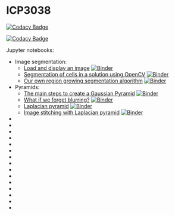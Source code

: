 # ICP3038

[![Codacy Badge](https://api.codacy.com/project/badge/Grade/1be4a179368f4d6cb156f96ac95dbf1f)](https://www.codacy.com/app/effepivi/ICP3038?utm_source=github.com&amp;utm_medium=referral&amp;utm_content=effepivi/ICP3038&amp;utm_campaign=Badge_Grade)

[![Codacy Badge](https://api.codacy.com/project/badge/Grade/ac9652fc8d274bf59b60101b70a84312)](https://app.codacy.com/app/effepivi/ICP3038?utm_source=github.com&utm_medium=referral&utm_content=effepivi/ICP3038&utm_campaign=Badge_Grade_Dashboard)


Jupyter notebooks:

-  Image segmentation:
    -  [Load and display an image](Lectures/8-Segmentation/notebooks/1-opencv-cxx-load-display.ipynb) [![Binder](https://mybinder.org/badge_logo.svg)](https://mybinder.org/v2/gh/effepivi/ICP3038/HEAD?filepath=https%3A%2F%2Fgithub.com%2Feffepivi%2FICP3038%2Fblob%2Fmaster%2FLectures%2F8-Segmentation%2Fnotebooks%2F1-opencv-cxx-load-display.ipynb)
    -  [Segmentation of cells in a solution using OpenCV](Lectures/8-Segmentation/notebooks/2-segmentation-of-cells-using-opencv.ipynb) [![Binder](https://mybinder.org/badge_logo.svg)](https://mybinder.org/v2/gh/effepivi/ICP3038/HEAD?filepath=https://github.com/effepivi/ICP3038/Lectures/8-Segmentation/notebooks/2-segmentation-of-cells-using-opencv.ipynb)
    -  [Our own region growing segmentation algorithm](Lectures/8-Segmentation/notebooks/3-region-growing-opencv.ipynb) [![Binder](https://mybinder.org/badge_logo.svg)](https://mybinder.org/v2/gh/effepivi/ICP3038/HEAD?filepath=https://github.com/effepivi/ICP3038/)
- Pyramids:
    -  [The main steps to create a Gaussian Pyramid](Lectures/9-Pyramids/notebooks/1-create-gaussian-pyranid-using-opencv.ipynb) [![Binder](https://mybinder.org/badge_logo.svg)](https://mybinder.org/v2/gh/effepivi/ICP3038/HEAD?filepath=https://github.com/effepivi/ICP3038/Lectures/9-Pyramids/notebooks/1-create-gaussian-pyranid-using-opencv.ipynb)
    -  [What if we forget blurring?](Lectures/9-Pyramids/notebooks/2-create-gaussian-pyranid-without-blur.ipynb) [![Binder](https://mybinder.org/badge_logo.svg)](https://mybinder.org/v2/gh/effepivi/ICP3038/HEAD?filepath=https://github.com/effepivi/ICP3038/Lectures/9-Pyramids/notebooks/2-create-gaussian-pyranid-without-blur.ipynb)
    -  [Laplacian pyramid](Lectures/9-Pyramids/notebooks/3-create-laplacian-pyranid-using-opencv.ipynb) [![Binder](https://mybinder.org/badge_logo.svg)](https://mybinder.org/v2/gh/effepivi/ICP3038/HEAD?filepath=https://github.com/effepivi/ICP3038/Lectures/9-Pyramids/notebooks/3-create-laplacian-pyranid-using-opencv.ipynb)
    -  [Image stitching with Laplacian pyramid](Lectures/9-Pyramids/notebooks/4-Image-stitching-with-pyramids-using-opencv.ipynb) [![Binder](https://mybinder.org/badge_logo.svg)](https://mybinder.org/v2/gh/effepivi/ICP3038/HEAD?filepath=https://github.com/effepivi/ICP3038/Lectures/9-Pyramids/notebooks/4-Image-stitching-with-pyramids-using-opencv.ipynb)
-  [](Lectures/10-edge-and-line-detections/notebooks/1-Edge-detection-using-gradient-magnitude.ipynb)
-  [](Lectures/10-edge-and-line-detections/notebooks/2-Edge-detection-using-canny.ipynb)
-  [](Lectures/10-edge-and-line-detections/notebooks/3-line-detection-using-hough-transform.ipynb)
-  [](Lectures/10-edge-and-line-detections/notebooks/4-straighten-image-using-hough-transform.ipynb)
-  [](Lectures/11-motion-tracking/notebooks/1-How_to_use_webcam_using_OpenCV.ipynb)
-  [](Lectures/11-motion-tracking/notebooks/2-Basic_Background_Subtraction.ipynb)
-  [](Lectures/12-feature-detection/notebooks/1-detect-describe-match-using-ORB-in-opencv.ipynb)
-  [](Lectures/12-feature-detection/notebooks/2-with-a-webcam.ipynb)
-  [](Lectures/12-feature-detection/notebooks/3-Harris-corner-detector.ipynb)
-  [](Lectures/13-feature_tracking/notebooks/1-good-bad-features-Copy1.ipynb)
-  [](Lectures/13-feature_tracking/notebooks/1-good-bad-features.ipynb)
-  [](Lectures/15-object-recognition/notebooks/1-template_matching.ipynb)
-  [](Lectures/15-object-recognition/notebooks/2-template_matching.ipynb)
-  [](Lectures/15-object-recognition/notebooks/3-template_matching.ipynb)
-  [](Lectures/15-object-recognition/notebooks/4-template_matching.ipynb)

